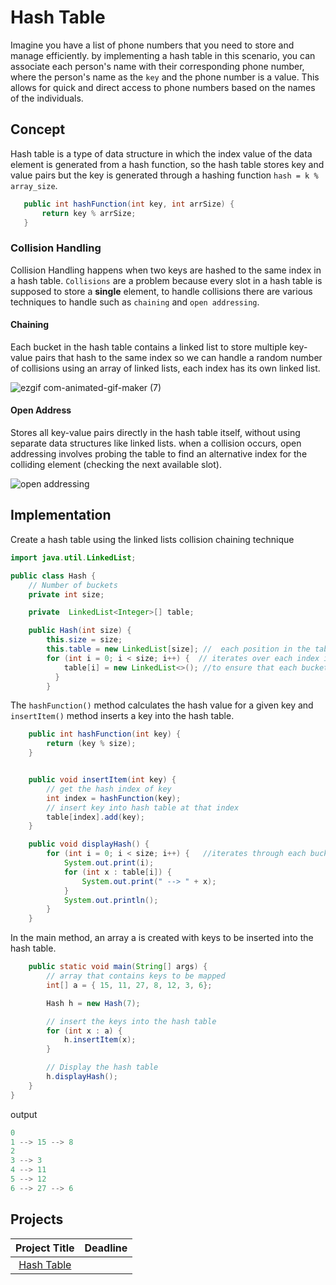 # Hash Table

Imagine you have a list of phone numbers that you need to store and manage efficiently. by implementing a hash table in this scenario, you can associate each person's name with their corresponding phone number, where the person's name as the `key` and the phone number is a value. This allows for quick and direct access to phone numbers based on the names of the individuals.

## Concept

 Hash table is a type of data structure in which the index value of the data element is generated from a hash function, so the hash table stores key and value pairs but the key is generated through a hashing function `hash = k % array_size`.
 


 ```java
    public int hashFunction(int key, int arrSize) {
        return key % arrSize;
    }
```



### Collision Handling

Collision Handling happens when two keys are hashed to the same index in a hash table. `Collisions` are a problem because every slot in a hash table is supposed to store a **single** element, to handle collisions there are various techniques to handle such as `chaining` and `open addressing`.


#### Chaining

 Each bucket in the hash table contains a linked list to store multiple key-value pairs that hash to the same index
 so we can handle a random number of collisions using an array of linked lists, each index has its own linked list.
 
 ![ezgif com-animated-gif-maker (7)](https://github.com/SAFCSP-Team/data-structures-and-algorithms-bootcamp/assets/148945652/280ae568-3431-43e1-a700-1cb70fb75ada)

 
#### Open Address

Stores all key-value pairs directly in the hash table itself, without using separate data structures like linked lists.
when a collision occurs, open addressing involves probing the table to find an alternative index for the colliding element (checking the next available slot).

![open addressing](https://github.com/SAFCSP-Team/data-structures-and-algorithms-bootcamp/assets/148945652/7eccfdfc-e047-45bf-8182-43574b208ecd)

## Implementation


Create a hash table using the linked lists collision chaining technique 

```java
import java.util.LinkedList;

public class Hash {
    // Number of buckets
    private int size;

    private  LinkedList<Integer>[] table;

    public Hash(int size) {
        this.size = size;
        this.table = new LinkedList[size]; //  each position in the table initially points to an empty LinkedList.
        for (int i = 0; i < size; i++) {  // iterates over each index in the table array.
            table[i] = new LinkedList<>(); //to ensure that each bucket in the hash table initially points to an empty linked list, ready to store elements.
          }
        }
```


 The `hashFunction()` method calculates the hash value for a given key and `insertItem()` method inserts a key into the hash table.
 
```java
    public int hashFunction(int key) {
        return (key % size);
    }


    public void insertItem(int key) {
        // get the hash index of key
        int index = hashFunction(key);
        // insert key into hash table at that index
        table[index].add(key);
    }

    public void displayHash() {
        for (int i = 0; i < size; i++) {   //iterates through each bucket in the table array and prints the bucket index followed by the keys stored in the linked list at that index.
            System.out.print(i);
            for (int x : table[i]) {
                System.out.print(" --> " + x);
            }
            System.out.println();
        }
    }


```
In the main method, an array a is created with keys to be inserted into the hash table.

```java
    public static void main(String[] args) {
        // array that contains keys to be mapped
        int[] a = { 15, 11, 27, 8, 12, 3, 6};

        Hash h = new Hash(7);

        // insert the keys into the hash table
        for (int x : a) {
            h.insertItem(x);
        }

        // Display the hash table
        h.displayHash();
    }
}
```
output
```java
0
1 --> 15 --> 8
2
3 --> 3
4 --> 11
5 --> 12
6 --> 27 --> 6
```

## Projects
| Project Title | Deadline |
:-----------:|:-------------|
|[Hash Table](https://github.com/SAFCSP-Team/hash-table-project/tree/main)|



